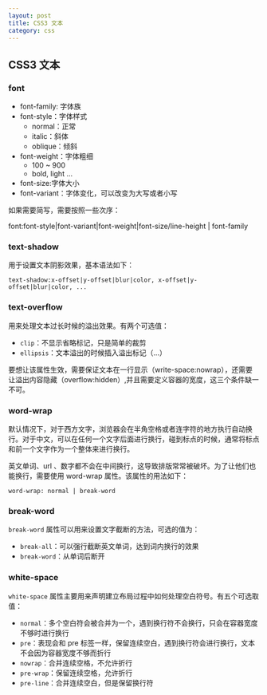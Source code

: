 ```yaml
---
layout: post
title: CSS3 文本
category: css
---
```


## CSS3 文本

### font

+ font-family: 字体族
+ font-style：字体样式
  + normal：正常
  + italic：斜体
  + oblique：倾斜
+ font-weight：字体粗细
  + 100 ~ 900
  + bold, light ...
+ font-size:字体大小
+ font-variant：字体变化，可以改变为大写或者小写

如果需要简写，需要按照一些次序：

font:font-style|font-variant|font-weight|font-size/line-height | font-family

### text-shadow

用于设置文本阴影效果，基本语法如下：

```
text-shadow:x-offset|y-offset|blur|color, x-offset|y-offset|blur|color, ...
```

### text-overflow

用来处理文本过长时候的溢出效果。有两个可选值：

+ `clip`：不显示省略标记，只是简单的裁剪
+ `ellipsis`：文本溢出的时候插入溢出标记（...）

要想让该属性生效，需要保证文本在一行显示（write-space:nowrap），还需要让溢出内容隐藏（overflow:hidden）,并且需要定义容器的宽度，这三个条件缺一不可。

### word-wrap

默认情况下，对于西方文字，浏览器会在半角空格或者连字符的地方执行自动换行。对于中文，可以在任何一个文字后面进行换行，碰到标点的时候，通常将标点和前一个文字作为一个整体来进行换行。

英文单词、url 、数字都不会在中间换行，这导致排版常常被破坏。为了让他们也能换行，需要使用 word-wrap 属性。该属性的用法如下：

`word-wrap: normal | break-word`

### break-word

`break-word` 属性可以用来设置文字截断的方法，可选的值为：

+ `break-all`：可以强行截断英文单词，达到词内换行的效果
+ `break-word`：从单词后断开


### white-space

`white-space` 属性主要用来声明建立布局过程中如何处理空白符号。有五个可选取值：

+ `normal`：多个空白符会被合并为一个，遇到换行符不会换行，只会在容器宽度不够时进行换行
+ `pre`：表现会和 pre 标签一样，保留连续空白，遇到换行符会进行换行，文本不会因为容器宽度不够而折行
+ `nowrap`：合并连续空格，不允许折行
+ `pre-wrap`：保留连续空格，允许折行
+ `pre-line`：合并连续空白，但是保留换行符
